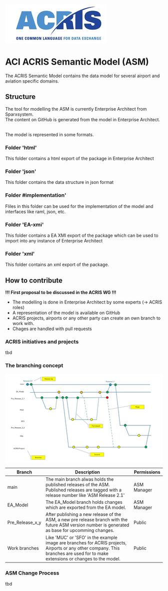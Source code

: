 ![ACRIS](https://github.com/rogalm/ACRIS/blob/main/Images/ACRISLogo.JPG)

# ACI ACRIS Semantic Model (ASM)

The ACRIS Semantic Model contains the data model for several airport and aviation specific domains.

## Structure

The tool for modelling the ASM is currently Enterprise Architect from Sparxsystem. <br>
The content on GitHub is generated from the model in Enterprise Architect. <br><br>

The model is represented in some formats.

### Folder 'html'
This folder contains a html export of the package in Enterprise Architect

### Folder 'json'
This folder contains the data structure in json format

### Folder #implementation'
Fliles in this folder can be used for the implementation of the model and interfaces like raml, json, etc.

### Folder 'EA-xmi'
This folder contains a EA XMI export of the package which can be used to import into any instance of Enterprise Architect

### Folder 'xml'
This folder contains an xml export of the package.

## How to contribute

**!!! First proposal to be discussed in the ACRIS WG !!!**

* The modelling is done in Enterprise Architect by some experts (-> ACRIS roles)
* A representation of the model is available on GitHub 
* ACRIS projects, airports or any other party can create an own branch to work with.
* Chages are handled with pull requests

### ACRIS initiatives and projects

tbd

### The branching concept

![ASM Branching Concept](https://github.com/rogalm/ACRIS/blob/main/Images/Branching-Concept.jpg)

| Branch | Description | Permissions |
| ------ | ----------- | ----------- |
| main | The main branch alwas holds the published releases of the ASM. Published releases are tagged with a release number like 'ASM Release 2.1' | ASM Manager |
| EA_Model | The EA_Model branch holds changes which are exported from the EA model. | ASM Manager |
| Pre_Release_x_y | After publishing a new release of the ASM, a new pre release branch with the future ASM version number is generated as base for upcomming changes. | Public |
| Work branches | Like 'MUC' or 'SFO' in the example image are branches for ACRIS projects, Airports or any other company. This branches are used for to make extensions or changes to the model.  | Public |

### ASM Change Process

tbd
